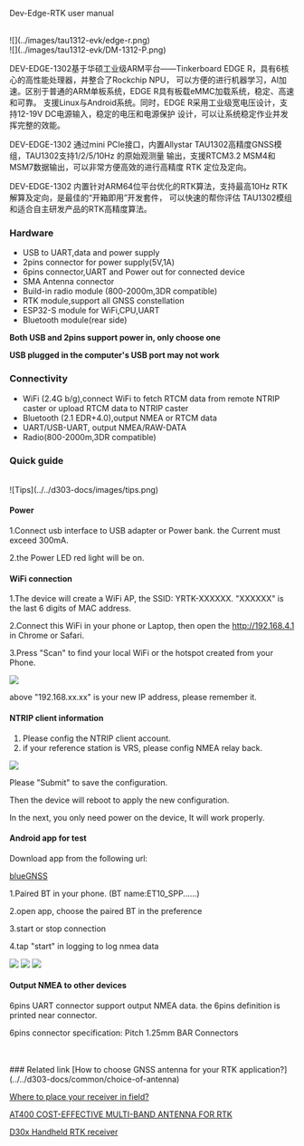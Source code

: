 <span class="markdown-body-normal-header">Dev-Edge-RTK user manual
</span>
<br>

<br>
![](../images/tau1312-evk/edge-r.png) 
<br>
![](../images/tau1312-evk/DM-1312-P.png) 


DEV-EDGE-1302基于华硕工业级ARM平台——Tinkerboard EDGE R，具有6核心的高性能处理器，并整合了Rockchip NPU，
可以方便的进行机器学习，AI加速。区别于普通的ARM单板系统，EDGE R具有板载eMMC加载系统，稳定、高速和可靠。
支援Linux与Android系统。同时，EDGE R采用工业级宽电压设计，支持12-19V DC电源输入，稳定的电压和电源保护
设计，可以让系统稳定作业并发挥完整的效能。


DEV-EDGE-1302 通过mini PCIe接口，内置Allystar TAU1302高精度GNSS模组，TAU1302支持1/2/5/10Hz 的原始观测量
输出，支援RTCM3.2 MSM4和MSM7数据输出，可以非常方便高效的进行高精度 RTK 定位及定向。


DEV-EDGE-1302 内置针对ARM64位平台优化的RTK算法，支持最高10Hz RTK解算及定向，是最佳的“开箱即用”开发套件，
可以快速的帮你评估 TAU1302模组和适合自主研发产品的RTK高精度算法。



### Hardware
* USB to UART,data and power supply
* 2pins connector for power supply(5V,1A)
* 6pins connector,UART and Power out for connected device
* SMA Antenna connector
* Build-in radio module (800-2000m,3DR compatible)
* RTK module,support all GNSS constellation
* ESP32-S module for WiFi,CPU,UART
* Bluetooth module(rear side)

**Both USB and 2pins support power in, only choose one**

**USB plugged in the computer's USB port may not work**

### Connectivity
* WiFi (2.4G b/g),connect WiFi to fetch RTCM data from remote NTRIP caster or upload RTCM data to NTRIP caster
* Bluetooth (2.1 EDR+4.0),output NMEA or RTCM data
* UART/USB-UART, output NMEA/RAW-DATA
* Radio(800-2000m,3DR compatible)


### Quick guide
<br>
![Tips](../../d303-docs/images/tips.png)

#### Power
1.Connect usb interface to USB adapter or Power bank.
the Current must exceed 300mA.

2.the Power LED red light will be on.

#### WiFi connection
1.The device will create a WiFi AP, the SSID: YRTK-XXXXXX.
"XXXXXX" is the last 6 digits of MAC address.

2.Connect this WiFi in your phone or Laptop, then open the http://192.168.4.1 in Chrome or Safari.

3.Press "Scan" to find your local WiFi or the hotspot created from your Phone.

![](../images/Y-RTK-2-AP.png)

above "192.168.xx.xx" is your new IP address, please remember it.

#### NTRIP client information
1. Please config the NTRIP client account.
2. if your reference station is VRS, please config NMEA relay back.

![](../images/Y-RTK-2-NTRIP.png)

Please "Submit" to save the configuration.

Then the device will reboot to apply the new configuration.

In the next, you only need power on the device,
It will work properly. 

#### Android app for test
Download app from the following url:

[blueGNSS](https://github.com/datagnss/datagnss.github.io/releases/download/0.9/blueGNSS.apk)

1.Paired BT in your phone. (BT name:ET10_SPP......)

2.open app, choose the paired BT in the preference

3.start or stop connection

4.tap "start" in logging to log nmea data


![](../images/blueGNSS-1.jpeg)
![](../images/blueGNSS-2.jpeg)
![](../images/blueGNSS-3.jpeg)

 
#### Output NMEA to other devices
6pins UART connector support output NMEA data.
the 6pins definition is printed near connector.

6pins connector specification:
Pitch 1.25mm BAR Connectors
   
   
   
<br>
<br>
### Related link  
 [How to choose GNSS antenna for your RTK application?](../../d303-docs/common/choice-of-antenna) 

 
 [Where to place your receiver in field?](../../d303-docs/common/about-rtk/#where-to-place-your-rtk-receiver) 

 
 [AT400 COST-EFFECTIVE MULTI-BAND ANTENNA FOR RTK](https://www.datagnss.com/products/at400-multi-band-antenna-for-rtk) 
 
 
 [D30x Handheld RTK receiver](../../d303-docs/)



